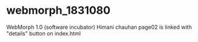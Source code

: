 # webmorph_1831080
WebMorph 1.0 (software incubator)
Himani chauhan
page02 is linked with "details" button on index.html
